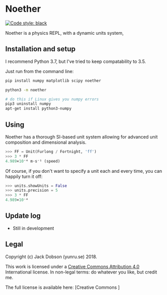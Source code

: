 # Noether

[![Code style: black](https://img.shields.io/badge/code%20style-black-000000.svg)](https://github.com/ambv/black)

Noether is a physics REPL, with a dynamic units system,

## Installation and setup

I recommend Python 3.7, but I've tried to keep compatability to 3.5.

Just run from the command line:

```bash
pip install numpy matplotlib scipy noether

python3 -m noether

# do this if Linux gives you numpy errors
pip3 uninstall numpy
apt-get install python3-numpy
```

## Using

Noether has a thorough SI-based unit system allowing for advanced unit composition and dimensional analysis.

```python
>>> FF = Unit(Furlong / Fortnight, 'ff')
>>> 3 * FF
4.989×10⁻⁴ m·s⁻¹ (speed)

```

Of course, if you don't want to specify a unit each and every time, you can happily turn it off:

```python
>>> units.showUnits = False
>>> units.precision = 5
>>> 3 * FF
4.989×10⁻⁴
```

## Update log

- Still in development

## Legal

Copyright (c) Jack Dobson (yunru.se) 2018.

This work is licensed under a [Creative Commons Attribution 4.0](cc) International
license. In non-legal terms: do whatever you like, but credit me.

The full license is available here: [Creative Commons ]

[cc]: https://creativecommons.org/licenses/by/4.0/
